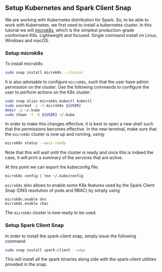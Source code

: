 ## Setup Kubernetes and Spark Client Snap

We are working with Kubernetes distribution for Spark. So, to be able to work with Kubernetes, 
we first need to install a kubernetes cluster. In this tutorial we will [microk8s](https://microk8s.io/), 
which is the simplest production-grade conformant K8s. Lightweight and focused. 
Single command install on Linux, Windows and macOS.

### Setup microk8s

To install microk8s

```bash
sudo snap install microk8s --classic
```

It is also advisable to configure `microk8s`, such that the user have admin permission on 
the cluster. Use the following commands to configure the user to perform actions on the K8s cluster:

```bash 
sudo snap alias microk8s.kubectl kubectl
sudo usermod -a -G microk8s ${USER}
mkdir -p ~/.kube
sudo chown -f -R ${USER} ~/.kube
```

In order to make this changes effective, it is best to open a new shell such that the permissions
becomes effective. In the new terminal, make sure that the `microk8s` cluster is 
now up and running, using:

```bash
microk8s status --wait-ready
```

Note that this will wait until the cluster is ready and once this is indeed the case, it will 
print a summary of the services that are active. 

At this point we can export the kubeconfig file: 

```bash 
microk8s config | tee ~/.kube/config
```

`microk8s` also allows to enable some K8s features used by the Spark Client Snap 
(DNS resolution of pods and RBAC) by simply using 

```
microk8s.enable dns
microk8s.enable rbac
```

The `microk8s` cluster is now ready to be used. 

### Setup Spark Client Snap 

In order to install the spark-client snap, simply issue the following command:

```bash
sudo snap install spark-client --edge
```

This will install all the spark binaries along side with the spark-client utilities provided in 
the snap.  
